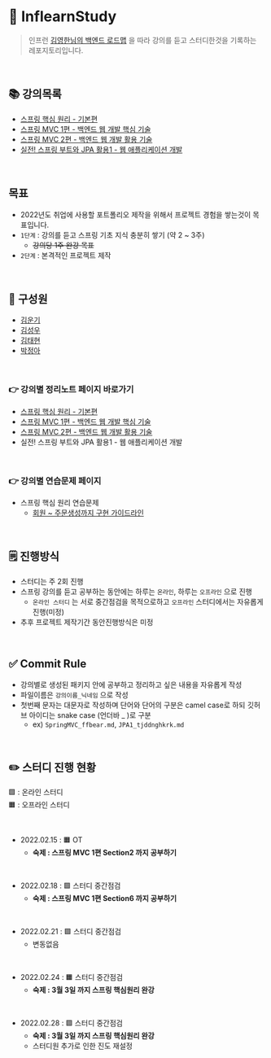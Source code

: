 # 🍃 InflearnStudy
> 인프런 [김영한님의 백엔드 로드맵](https://www.inflearn.com/roadmaps?title=%EA%B9%80%EC%98%81%ED%95%9C&page=1) 을 따라 강의를 듣고 스터디한것을 기록하는 레포지토리입니다.  

<br>

## 📚 강의목록
- [스프링 핵심 원리 - 기본편](https://www.inflearn.com/course/%EC%8A%A4%ED%94%84%EB%A7%81-%ED%95%B5%EC%8B%AC-%EC%9B%90%EB%A6%AC-%EA%B8%B0%EB%B3%B8%ED%8E%B8)
- [스프링 MVC 1편 - 백엔드 웹 개발 핵심 기술](https://www.inflearn.com/course/%EC%8A%A4%ED%94%84%EB%A7%81-mvc-1)
- [스프링 MVC 2편 - 백엔드 웹 개발 활용 기술](https://www.inflearn.com/course/%EC%8A%A4%ED%94%84%EB%A7%81-mvc-2/)
- [실전! 스프링 부트와 JPA 활용1 - 웹 애플리케이션 개발](https://www.inflearn.com/course/%EC%8A%A4%ED%94%84%EB%A7%81%EB%B6%80%ED%8A%B8-JPA-%ED%99%9C%EC%9A%A9-1)

<br>

## 목표
- 2022년도 취업에 사용할 포트폴리오 제작을 위해서 프로젝트 경험을 쌓는것이 목표입니다.
- `1단계` : 강의를 듣고 스프링 기초 지식 충분히 쌓기 (약 2 ~ 3주)
  - ~~강의당 1주 완강 목표~~
- `2단계` : 본격적인 프로젝트 제작


<br>

## 👋 구성원
- [김운기](https://github.com/woonki94)
- [김성우](https://github.com/tjddnghkrk)
- [김태현](https://github.com/ffolabear)
- [박정아](https://github.com/jeonga1048)

<br>

### 👉 강의별 정리노트 페이지 바로가기
- [스프링 핵심 원리 - 기본편](https://github.com/ffolabear/InflearnStudy/blob/main/SpringBasic/README_basic.md)
- [스프링 MVC 1편 - 백엔드 웹 개발 핵심 기술](https://github.com/ffolabear/InflearnStudy/blob/main/SpringMVC1/README_MVC1.md)
- [스프링 MVC 2편 - 백엔드 웹 개발 활용 기술](https://github.com/ffolabear/InflearnStudy/blob/main/SpringMVC2/README_MVC2.md)
- 실전! 스프링 부트와 JPA 활용1 - 웹 애플리케이션 개발

<br>

### 👉 강의별 연습문제 페이지 
- 스프링 핵심 원리 연습문제  
  - [회원 ~ 주문생성까지 구현 가이드라인](https://github.com/ffolabear/InflearnStudy/blob/main/SpringPractice/SpringPractice1.md)


<br>

## 🗒 진행방식

- 스터디는 주 2회 진행
- 스프링 강의를 듣고 공부하는 동안에는 하루는 `온라인`, 하루는 `오프라인` 으로 진행
  -  `온라인 스터디` 는 서로 중간점검을 목적으로하고 `오프라인` 스터디에서는 자유롭게 진행(미정)
- 추후 프로젝트 제작기간 동안진행방식은 미정

<br>

## ✅ Commit Rule
- 강의별로 생성된 패키지 안에 공부하고 정리하고 싶은 내용을 자유롭게 작성
- 파일이름은 `강의이름_닉네임` 으로 작성
- 첫번째 문자는 대문자로 작성하며 단어와 단어의 구분은 camel case로 하되 깃허브 아이디는 snake case (언더바 _ )로 구분
  - ex) `SpringMVC_ffbear.md`, `JPA1_tjddnghkrk.md`


<br>

## ✏️ 스터디 진행 현황
🟩  : 온라인 스터디  
🟧  : 오프라인 스터디  

<br>

- 2022.02.15 : 🟧 OT
  - **숙제 : 스프링 MVC 1편 Section2 까지 공부하기**

<br>

- 2022.02.18 : 🟩 스터디 중간점검
  - **숙제 : 스프링 MVC 1편 Section6 까지 공부하기**

<br>

- 2022.02.21 : 🟩 스터디 중간점검
  - 변동없음

<br>

- 2022.02.24 : 🟧 스터디 중간점검
  - **숙제 : 3월 3일 까지 스프링 핵심원리 완강**

<br>


- 2022.02.28 : 🟩 스터디 중간점검
  - **숙제 : 3월 3일 까지 스프링 핵심원리 완강**
  - 스터디원 추가로 인한 진도 재설정

<br>
<br>
<br>
